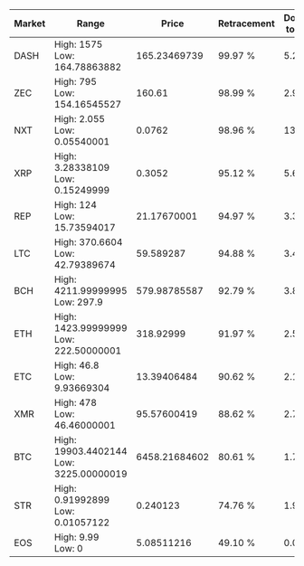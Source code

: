 | Market | Range | Price| Retracement | Doubles to 50% |
| --- | --- | --- | --- | --- |
| DASH | High: 1575<br />Low: 164.78863882 | 165.23469739 | 99.97 % | 5.26 |
| ZEC | High: 795<br />Low: 154.16545527 | 160.61 | 98.99 % | 2.95 |
| NXT | High: 2.055<br />Low: 0.05540001 | 0.0762 | 98.96 % | 13.85 |
| XRP | High: 3.28338109<br />Low: 0.15249999 | 0.3052 | 95.12 % | 5.63 |
| REP | High: 124<br />Low: 15.73594017 | 21.17670001 | 94.97 % | 3.30 |
| LTC | High: 370.6604<br />Low: 42.79389674 | 59.589287 | 94.88 % | 3.47 |
| BCH | High: 4211.99999995<br />Low: 297.9 | 579.98785587 | 92.79 % | 3.89 |
| ETH | High: 1423.99999999<br />Low: 222.50000001 | 318.92999 | 91.97 % | 2.58 |
| ETC | High: 46.8<br />Low: 9.93669304 | 13.39406484 | 90.62 % | 2.12 |
| XMR | High: 478<br />Low: 46.46000001 | 95.57600419 | 88.62 % | 2.74 |
| BTC | High: 19903.4402144<br />Low: 3225.00000019 | 6458.21684602 | 80.61 % | 1.79 |
| STR | High: 0.91992899<br />Low: 0.01057122 | 0.240123 | 74.76 % | 1.94 |
| EOS | High: 9.99<br />Low: 0 | 5.08511216 | 49.10 % | 0.00 |

